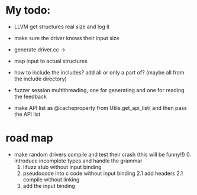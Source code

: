 # My todo:

- LLVM get structures real size and log it
- make sure the driver knows their input size
- generate driver.cc -> 
- map input to actual structures 
- how to include the includes? add all or only a part of? (maybe all from the include directory)
- fuzzer session multithreading, one for generating and one for reading the feedback

- make API list as @cacheproperty from Utils.get_api_list( and then pass the API list 

# road map

- make random drivers compile and test their crash (this will be funny!!)
    0. introduce incomplete types and handle the grammar
    1. lifuzz stub without input binding
    2. pseudocode into c code without input binding
    2.1 add headers
    2.1 compile without linking
    3. add the input binding